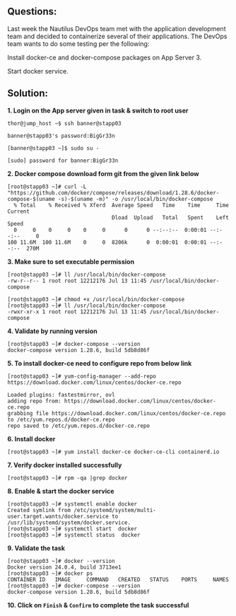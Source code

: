 

## Questions:
Last week the Nautilus DevOps team met with the application development team and decided to containerize several of their applications. The DevOps team wants to do some testing per the following:



Install docker-ce and docker-compose packages on App Server 3.

Start docker service.


## Solution:  

**1. Login on the App server given in task & switch to root user**

```
thor@jump_host ~$ ssh banner@stapp03

banner@stapp03's password:BigGr33n

[banner@stapp03 ~]$ sudo su -

[sudo] password for banner:BigGr33n
```

**2. Docker compose download form git from the given link below**

```
[root@stapp03 ~]# curl -L "https://github.com/docker/compose/releases/download/1.28.6/docker-compose-$(uname -s)-$(uname -m)" -o /usr/local/bin/docker-compose
  % Total    % Received % Xferd  Average Speed   Time    Time     Time  Current
                                 Dload  Upload   Total   Spent    Left  Speed
  0     0    0     0    0     0      0      0 --:--:--  0:00:01 --:--:--     0
100 11.6M  100 11.6M    0     0  8206k      0  0:00:01  0:00:01 --:--:--  270M
```

**3. Make sure to set  executable permission**

```
[root@stapp03 ~]# ll /usr/local/bin/docker-compose
-rw-r--r-- 1 root root 12212176 Jul 13 11:45 /usr/local/bin/docker-compose

[root@stapp03 ~]# chmod +x /usr/local/bin/docker-compose
[root@stapp03 ~]# ll /usr/local/bin/docker-compose
-rwxr-xr-x 1 root root 12212176 Jul 13 11:45 /usr/local/bin/docker-compose
```

**4. Validate by running version**

```
[root@stapp03 ~]# docker-compose --version
docker-compose version 1.28.6, build 5db8d86f
```

**5. To install docker-ce  need to configure repo from below link**

```
[root@stapp03 ~]# yum-config-manager --add-repo https://download.docker.com/linux/centos/docker-ce.repo

Loaded plugins: fastestmirror, ovl
adding repo from: https://download.docker.com/linux/centos/docker-ce.repo
grabbing file https://download.docker.com/linux/centos/docker-ce.repo to /etc/yum.repos.d/docker-ce.repo
repo saved to /etc/yum.repos.d/docker-ce.repo
```

**6. Install docker**

```
[root@stapp03 ~]# yum install docker-ce docker-ce-cli containerd.io
```

**7. Verify  docker installed successfully**

```
[root@stapp03 ~]# rpm -qa |grep docker
```

**8. Enable & start the docker service**

```
[root@stapp03 ~]# systemctl enable docker
Created symlink from /etc/systemd/system/multi-user.target.wants/docker.service to /usr/lib/systemd/system/docker.service.
[root@stapp03 ~]# systemctl start  docker
[root@stapp03 ~]# systemctl status  docker
```

**9. Validate the task**

```
[root@stapp03 ~]# docker --version
Docker version 24.0.4, build 3713ee1
[root@stapp03 ~]# docker ps
CONTAINER ID   IMAGE     COMMAND   CREATED   STATUS    PORTS     NAMES
[root@stapp03 ~]# docker-compose --version
docker-compose version 1.28.6, build 5db8d86f
```

**10.  Click on `Finish` & `Confirm` to complete the task successful**







